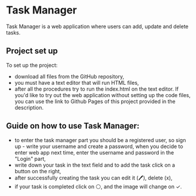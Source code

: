# Task Manager
Task Manager is a web application where users can add, update and delete tasks.
## Project set up
To set up the project:
- download all files from the GitHub repository,
- you must have a text editor that will run HTML files,
- after all the procedures try to run the index.html on the text editor.
If you'd like to try out the web application without setting up the code files, you can use the link to Github Pages of this project provided in the description.
## Guide on how to use Task Manager:
- to enter the task manager part you should be a registered user, so sign up - write your username and create a password, when you decide to enter web app next time, enter the username and password in the "Login" part,
- write down your task in the text field and to add the task click on a button on the right,
- after successfully creating the task you can edit it (🖊), delete (x),
- if your task is completed click on ⚪, and the image will change on ✓.
